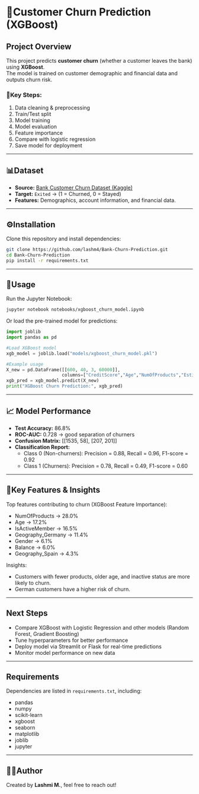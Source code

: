 # 🏦Customer Churn Prediction (XGBoost)

## Project Overview

This project predicts **customer churn** (whether a customer leaves the bank) using **XGBoost**.  
The model is trained on customer demographic and financial data and outputs churn risk.

### 🔑Key Steps:
1. Data cleaning & preprocessing
2. Train/Test split
3. Model training
4. Model evaluation
5. Feature importance
6. Compare with logistic regression
7. Save model for deployment

---

## 📊Dataset

- **Source:** [Bank Customer Churn Dataset (Kaggle)](https://www.kaggle.com/datasets/shubhammeshram579/bank-customer-churn-prediction)  
- **Target:** `Exited` → (1 = Churned, 0 = Stayed)  
- **Features:** Demographics, account information, and financial data.  

---

## ⚙️Installation

Clone this repository and install dependencies:

```bash
git clone https://github.com/lashm4/Bank-Churn-Prediction.git
cd Bank-Churn-Prediction
pip install -r requirements.txt
```

---

## 🚀Usage

Run the Jupyter Notebook:

```bash
jupyter notebook notebooks/xgboost_churn_model.ipynb
```

Or load the pre-trained model for predictions:

```python
import joblib
import pandas as pd

#Load XGBoost model
xgb_model = joblib.load("models/xgboost_churn_model.pkl")

#Example usage
X_new = pd.DataFrame([[600, 40, 3, 60000]],
                     columns=["CreditScore","Age","NumOfProducts","EstimatedSalary"])
xgb_pred = xgb_model.predict(X_new)
print("XGBoost Churn Prediction:", xgb_pred)
```

---

## 📈 Model Performance

- **Test Accuracy:** 86.8%  
- **ROC-AUC:** 0.728 → good separation of churners  
- **Confusion Matrix:** [[1535, 58], [207, 201]]  
- **Classification Report:**
  - Class 0 (Non-churners): Precision = 0.88, Recall = 0.96, F1-score = 0.92  
  - Class 1 (Churners): Precision = 0.78, Recall = 0.49, F1-score = 0.60  

---

## 🔑Key Features & Insights

Top features contributing to churn (XGBoost Feature Importance):
- NumOfProducts → 28.0%  
- Age → 17.2%  
- IsActiveMember → 16.5%  
- Geography_Germany → 11.4%  
- Gender → 6.1%  
- Balance → 6.0%  
- Geography_Spain → 4.3%  

Insights:
- Customers with fewer products, older age, and inactive status are more likely to churn.
- German customers have a higher risk of churn.

---

## Next Steps

- Compare XGBoost with Logistic Regression and other models (Random Forest, Gradient Boosting)
- Tune hyperparameters for better performance
- Deploy model via Streamlit or Flask for real-time predictions
- Monitor model performance on new data

---

## Requirements

Dependencies are listed in `requirements.txt`, including:
- pandas  
- numpy  
- scikit-learn  
- xgboost  
- seaborn  
- matplotlib  
- joblib  
- jupyter  

---

## 👩‍💻Author

Created by **Lashmi M.**, feel free to reach out!

